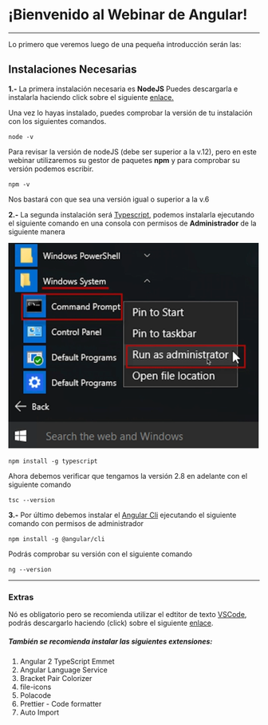 # ¡Bienvenido al Webinar de Angular!
___

Lo primero que veremos luego de una pequeña introducción serán las:

## Instalaciones Necesarias

**1.-** La primera instalación necesaria es **NodeJS**
Puedes descargarla e instalarla haciendo click sobre el siguiente [enlace.](https://nodejs.org/es/download/)

Una vez lo hayas instalado, puedes comprobar la versión de tu instalación con los siguientes comandos.

    node -v

Para revisar la versión de nodeJS (debe ser superior a la v.12), pero en este webinar utilizaremos su gestor de paquetes **npm** y para comprobar su versión podemos escribir.

    npm -v

Nos bastará con que sea una versión igual o superior a la v.6

**2.-** La segunda instalación será [Typescript,](https://www.typescriptlang.org/) podemos instalarla ejecutando el siguiente comando en una consola con permisos de **Administrador** de la siguiente manera

![Ejecutar como administrador](./Assets/png/Administrador.png)

    npm install -g typescript


Ahora debemos verificar que tengamos la versión 2.8 en adelante con el siguiente comando

    tsc --version

**3.-** Por último debemos instalar el [Angular Cli](https://cli.angular.io/) ejecutando el siguiente comando con permisos de administrador

    npm install -g @angular/cli

Podrás comprobar su versión con el siguiente comando

    ng --version
___
### Extras

Nó es obligatorio pero se recomienda utilizar el edtitor de texto [VSCode](https://code.visualstudio.com), podrás descargarlo haciendo (click) sobre el siguiente [enlace](https://code.visualstudio.com/download).

##### También se recomienda instalar las siguientes extensiones:

1. Angular 2 TypeScript Emmet
2. Angular Language Service
3. Bracket Pair Colorizer
4. file-icons
5. Polacode
6. Prettier - Code formatter
7. Auto Import